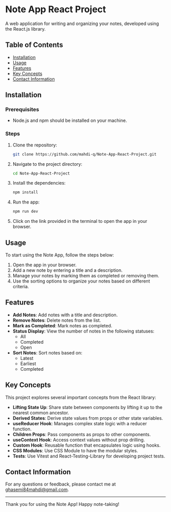 # Note App React Project

A web application for writing and organizing your notes, developed using the React.js library.

## Table of Contents

- [Installation](#installation)
- [Usage](#usage)
- [Features](#features)
- [Key Concepts](#key-concepts)
- [Contact Information](#contact-information)

## Installation

### Prerequisites

- Node.js and npm should be installed on your machine.

### Steps

1. Clone the repository:
    ```bash
    git clone https://github.com/mahdi-q/Note-App-React-Project.git
    ```
2. Navigate to the project directory:
    ```bash
    cd Note-App-React-Project
    ```
3. Install the dependencies:
    ```bash
    npm install
    ```
4. Run the app:
    ```bash
    npm run dev
    ```
5. Click on the link provided in the terminal to open the app in your browser.

## Usage

To start using the Note App, follow the steps below:

1. Open the app in your browser.
2. Add a new note by entering a title and a description.
3. Manage your notes by marking them as completed or removing them.
4. Use the sorting options to organize your notes based on different criteria.

## Features

- **Add Notes**: Add notes with a title and description.
- **Remove Notes**: Delete notes from the list.
- **Mark as Completed**: Mark notes as completed.
- **Status Display**: View the number of notes in the following statuses:
  - All
  - Completed
  - Open
- **Sort Notes**: Sort notes based on:
  - Latest
  - Earliest
  - Completed

## Key Concepts

This project explores several important concepts from the React library:

- **Lifting State Up**: Share state between components by lifting it up to the nearest common ancestor.
- **Derived States**: Derive state values from props or other state variables.
- **useReducer Hook**: Manages complex state logic with a reducer function.
- **Children Props**: Pass components as props to other components.
- **useContext Hook**: Access context values without prop drilling.
- **Custom Hook**: Reusable function that encapsulates logic using hooks.
- **CSS Modules**: Use CSS Module to have the modular styles.
- **Tests**: Use Vitest and React-Testing-Library for developing project tests.

## Contact Information

For any questions or feedback, please contact me at [ghasemi84mahdi@gmail.com](mailto:ghasemi84mahdi@gmail.com).

---

Thank you for using the Note App! Happy note-taking!
